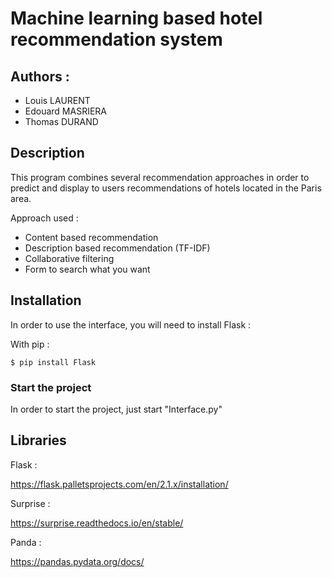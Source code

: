 # Machine learning based hotel recommendation system 

## Authors : 
  - Louis LAURENT
  - Edouard MASRIERA
  - Thomas DURAND


## Description

This program combines several recommendation approaches in order to predict and display to users recommendations of hotels located in the Paris area. 

Approach used :

  - Content based recommendation 
  - Description based recommendation (TF-IDF)
  - Collaborative filtering
  - Form to search what you want 


## Installation

In order to use the interface, you will need to install Flask : 

With pip :

```node
$ pip install Flask
```

### Start the project

In order to start the project, just start "Interface.py" 

## Libraries

Flask :

<https://flask.palletsprojects.com/en/2.1.x/installation/>

Surprise :

<https://surprise.readthedocs.io/en/stable/>

Panda :

<https://pandas.pydata.org/docs/>
